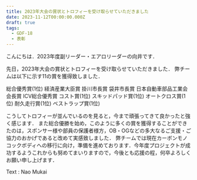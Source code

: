 ```yaml
---
title: 2023年大会の賞状とトロフィーを受け取らせていただきました
date: 2023-11-12T00:00:00.000Z
draft: true
tags:
  - GDF-18
  - 表彰
---
```

こんにちは．2023年度副リーダー・エアロリーダーの向井です．

先日，2023年大会の賞状とトロフィーを受け取らせていただきました．
弊チームは以下に示す11の賞を獲得致しました．

総合優秀賞(1位)
経済産業大臣賞
掛川市長賞
袋井市長賞
日本自動車部品工業会会長賞
ICV総合優秀賞
コスト賞(1位)
スキッドパッド賞(1位)
オートクロス賞(1位)
耐久走行賞(1位)
ベストラップ賞(1位)

こうしてトロフィーが並んでいるのを見ると，今まで頑張ってきて良かったと強く感じます．
また総合優勝を始め，このように多くの賞を獲得することができたのは，スポンサー様や部員の保護者様方，OB・OGなどの多大なるご支援・ご協力のおかげであると改めて実感致しました．
弊チームでは現在カーボンモノコックボディへの移行に向け，準備を進めております．今年度プロジェクトが成功するようこれからも努めてまいりますので，今後とも応援の程，何卒よろしくお願い申し上げます．

Text : Nao Mukai